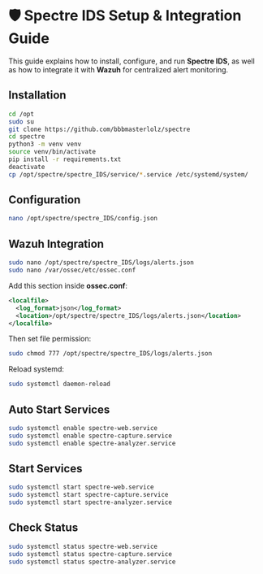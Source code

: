 # 🛡️ **Spectre IDS Setup & Integration Guide**

This guide explains how to install, configure, and run **Spectre IDS**, as well as how to integrate it with **Wazuh** for centralized alert monitoring.
## Installation

```bash
cd /opt
sudo su
git clone https://github.com/bbbmasterlolz/spectre
cd spectre
python3 -m venv venv
source venv/bin/activate
pip install -r requirements.txt
deactivate
cp /opt/spectre/spectre_IDS/service/*.service /etc/systemd/system/
```

## Configuration

```bash
nano /opt/spectre/spectre_IDS/config.json
```

## Wazuh Integration

```bash
sudo nano /opt/spectre/spectre_IDS/logs/alerts.json
sudo nano /var/ossec/etc/ossec.conf
```

Add this section inside **ossec.conf**:

```xml
<localfile>
  <log_format>json</log_format>
  <location>/opt/spectre/spectre_IDS/logs/alerts.json</location>
</localfile>
```

Then set file permission:

```bash
sudo chmod 777 /opt/spectre/spectre_IDS/logs/alerts.json
```

Reload systemd:

```bash
sudo systemctl daemon-reload
```

## Auto Start Services

```bash
sudo systemctl enable spectre-web.service
sudo systemctl enable spectre-capture.service
sudo systemctl enable spectre-analyzer.service
```

## Start Services

```bash
sudo systemctl start spectre-web.service
sudo systemctl start spectre-capture.service
sudo systemctl start spectre-analyzer.service
```

## Check Status

```bash
sudo systemctl status spectre-web.service
sudo systemctl status spectre-capture.service
sudo systemctl status spectre-analyzer.service
```
